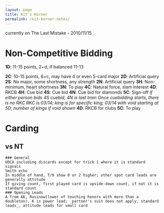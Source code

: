 ```yaml
---
layout: page
title: Kit's Korner
permalink: /kit-korner-notes/
---
```


currently on The Last Mistake - 2010/11/15

# **Non-Competitive Bidding**

**1D**: 11-15 points, 2+d, if balanced 11-13

**2C**: 10-15 points, 6+c, may have 4 or even 5-card major
    **2D**: Artificial query
        **2S**: No major, some shortness, any strength
            **2N**: Artificial query
                **3H**: Non-minimum, heart shortness
                    **3N**: To play
                    **4C**: Natural force, slam interest
                        **4D**: RKCB
                        **4H**: Cue bid
                        **4S**: Cue bid
                        **4N**: Cue bid for diamonds
                        **5C**: Sign-off
                        _If either person bids 4S cuebid, 4N is last train_
                        _Once cuebidding starts, there is no RKC_
                        _RKC is 03/14; king is for specific king; 03/14 with void starting at 5D; number of kings if void shown_
                    **4D**: RKCB for clubs
                    **5C**: To play

# Carding

## vs NT
    ### General
    UDCA including discards except for trick 1 where it is standard signals
    Smith echo
    In middle of hand, T/9 show 0 or 2 higher; other spot card leads are generally attitude
    If giving count, first played card is upside-down count, if not it is standard count
    ### Opening Leads
    A from AK, Rusinow(lower of touching honors with more than a doubleton), K is power lead; _partner's suit does not apply, standard leads_, attitude leads for small card
